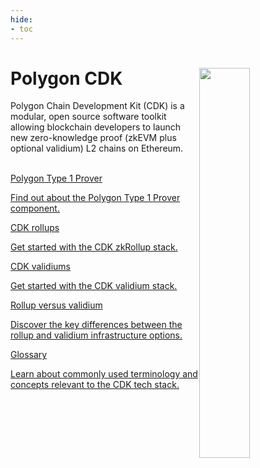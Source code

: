 ```yaml
---
hide:
- toc
---
```


<style>
   .git-revision-date-localized-plugin, .md-source-file, .md-content__button.md-icon {
      display: none;
   }
</style>

<div class="section-wrapper product-section-head">
   <div class="hero-image"><img src="../img/cdk/cdk.svg" loading="lazy" class="hero-image" style="width: 40%; float: right;"></div>
   <div class="hero-left">
      <h1 class="hero-heading">Polygon CDK</h1>
      <p class="hero-subtext">Polygon Chain Development Kit (CDK) is a modular, open source software toolkit allowing blockchain developers to launch new zero-knowledge proof (zkEVM plus optional validium) L2 chains on Ethereum.</p>
   </div>
   </br>
</div>

<div class="grid-container">
   <div class="grid-item">
      <a href="./architecture/type-1-prover/intro-t1-prover">
         <div class="product-list-item-header">
            <div class="feature-card-heading">Polygon Type 1 Prover</div>
         </div>
         <p class="feature-paragraph">Find out about the Polygon Type 1 Prover component.</p>
      </a>
   </div>
   <div class="grid-item">
      <a href="./get-started/quickstart-rollup">
         <div class="product-list-item-header">
            <div class="feature-card-heading">CDK rollups</div>
         </div>
         <p class="feature-paragraph">Get started with the CDK zkRollup stack.</p>
      </a>
   </div>
   <div class="grid-item">
      <a href="./get-started/quickstart-validium">
         <div class="product-list-item-header">
            <div class="feature-card-heading">CDK validiums</div>
         </div>
         <p class="feature-paragraph">Get started with the CDK validium stack.</p>
      </a>
   </div>
   <div class="grid-item">
      <a href="./spec/validium-vs-rollup">
         <div class="product-list-item-header">
            <div class="feature-card-heading">Rollup versus validium</div>
         </div>
         <p class="feature-paragraph">Discover the key differences between the rollup and validium infrastructure options.</p>
      </a>
   </div>
   <div class="grid-item">
      <a href="./glossary">
         <div class="product-list-item-header">
            <div class="feature-card-heading">Glossary</div>
         </div>
         <p class="feature-paragraph">Learn about commonly used terminology and concepts relevant to the CDK tech stack.</p>
      </a>
   </div>
</div>
